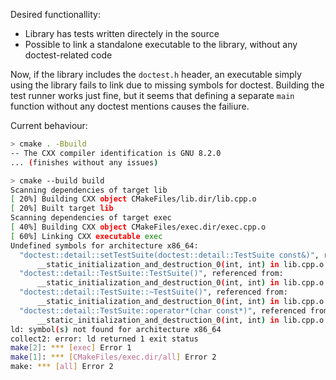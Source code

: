 Desired functionallity:

  - Library has tests written directely in the source
  - Possible to link a standalone executable to the library, without any doctest-related code

Now, if the library includes the `doctest.h` header, an executable simply using the library fails to link due to missing symbols for doctest.
Building the test runner works just fine, but it seems that defining a separate `main` function without any doctest mentions causes the failiure.

Current behaviour:

``` bash
> cmake . -Bbuild
-- The CXX compiler identification is GNU 8.2.0
... (finishes without any issues)

> cmake --build build
Scanning dependencies of target lib
[ 20%] Building CXX object CMakeFiles/lib.dir/lib.cpp.o
[ 20%] Built target lib
Scanning dependencies of target exec
[ 40%] Building CXX object CMakeFiles/exec.dir/exec.cpp.o
[ 60%] Linking CXX executable exec
Undefined symbols for architecture x86_64:
  "doctest::detail::setTestSuite(doctest::detail::TestSuite const&)", referenced from:
      __static_initialization_and_destruction_0(int, int) in lib.cpp.o
  "doctest::detail::TestSuite::TestSuite()", referenced from:
      __static_initialization_and_destruction_0(int, int) in lib.cpp.o
  "doctest::detail::TestSuite::~TestSuite()", referenced from:
      __static_initialization_and_destruction_0(int, int) in lib.cpp.o
  "doctest::detail::TestSuite::operator*(char const*)", referenced from:
      __static_initialization_and_destruction_0(int, int) in lib.cpp.o
ld: symbol(s) not found for architecture x86_64
collect2: error: ld returned 1 exit status
make[2]: *** [exec] Error 1
make[1]: *** [CMakeFiles/exec.dir/all] Error 2
make: *** [all] Error 2

```
